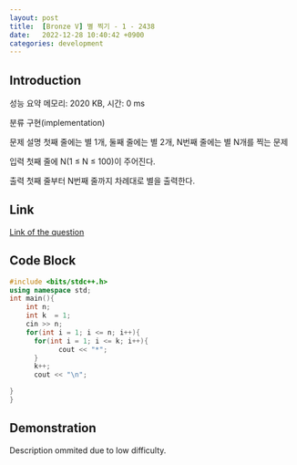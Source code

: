 ```yaml
---
layout: post
title:  [Bronze V] 별 찍기 - 1 - 2438
date:   2022-12-28 10:40:42 +0900
categories: development
---
```


## Introduction

성능 요약
메모리: 2020 KB, 시간: 0 ms

분류
구현(implementation)

문제 설명
첫째 줄에는 별 1개, 둘째 줄에는 별 2개, N번째 줄에는 별 N개를 찍는 문제

입력
첫째 줄에 N(1 ≤ N ≤ 100)이 주어진다.

출력
첫째 줄부터 N번째 줄까지 차례대로 별을 출력한다.

## Link

[Link of the question](https://www.acmicpc.net/problem/2438)

## Code Block

```c++
#include <bits/stdc++.h>
using namespace std;
int main(){
    int n;
    int k  = 1;
    cin >> n;
    for(int i = 1; i <= n; i++){
      for(int i = 1; i <= k; i++){
            cout << "*";
      }
      k++;
      cout << "\n";

}
}
```

## Demonstration

Description ommited due to low difficulty.
